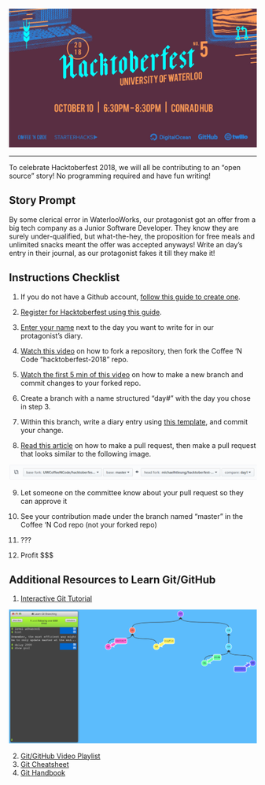 ![Hacktoberfest UW Banner](resources/img/hacktoberfest_banner.jpg)

---

To celebrate Hacktoberfest 2018, we will all be contributing to an “open source” story! No programming required and have fun writing!

## Story Prompt
By some clerical error in WaterlooWorks, our protagonist got an offer from a big tech company as a Junior Software Developer. They know they are surely under-qualified, but what-the-hey, the proposition for free meals and unlimited snacks meant the offer was accepted anyways!  Write an day’s entry in their journal, as our protagonist fakes it till they make it!

## Instructions Checklist
1.	If you do not have a Github account, [follow this guide to create one](resources/github_signup_instructions.md).

2.	[Register for Hacktoberfest using this guide](resources/hacktoberfest_signup_instructions.md).

3.	[Enter your name](http://bit.ly/2C3XZ0t) next to the day you want to write for in our protagonist’s diary.

4.	[Watch this video](https://www.youtube.com/watch?v=f5grYMXbAV0) on how to fork a repository, then fork the Coffee ‘N Code “hacktoberfest-2018” repo.

5.	[Watch the first 5 min of this video](https://www.youtube.com/watch?v=OVQK2zzb6U8) on how to make a new branch and commit changes to your forked repo.

6. Create a branch with a name structured “day#” with the day you chose in step 3.

7. Within this branch, write a diary entry using [this template](resources/diary_entry_template.md), and commit your change.

8. [Read this article](https://help.github.com/articles/creating-a-pull-request-from-a-fork/) on how to make a pull request, then make a pull request that looks similar to the following image.

![PR settings](resources/img/pull-request-settings.png)

9.	Let someone on the committee know about your pull request so they can approve it
10.	See your contribution made under the branch named “master” in the Coffee ‘N Cod repo (not your forked repo)

11. ???
12. Profit $$$

## Additional Resources to Learn Git/GitHub
1. [Interactive Git Tutorial](https://learngitbranching.js.org/)

![Git Tutorial](resources/img/learn-git-tutorial.png)

2. [Git/GitHub Video Playlist](https://www.youtube.com/playlist?list=PL5-da3qGB5IBLMp7LtN8Nc3Efd4hJq0kD)
3. [Git Cheatsheet](https://services.github.com/on-demand/downloads/github-git-cheat-sheet.pdf)
4. [Git Handbook](https://guides.github.com/introduction/git-handbook/)
